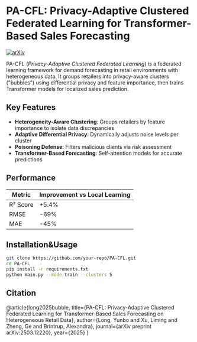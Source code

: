 # PA-CFL: Privacy-Adaptive Clustered Federated Learning for Transformer-Based Sales Forecasting

[![arXiv](https://img.shields.io/badge/arXiv-2503.12220-b31b1b.svg)](https://arxiv.org/abs/2503.12220)

PA-CFL (*Privacy-Adaptive Clustered Federated Learning*) is a federated learning framework for demand forecasting in retail environments with heterogeneous data. It groups retailers into privacy-aware clusters ("bubbles") using differential privacy and feature importance, then trains Transformer models for localized sales prediction.

## Key Features
- **Heterogeneity-Aware Clustering**: Groups retailers by feature importance to isolate data discrepancies
- **Adaptive Differential Privacy**: Dynamically adjusts noise levels per cluster
- **Poisoning Defense**: Filters malicious clients via risk assessment
- **Transformer-Based Forecasting**: Self-attention models for accurate predictions

## Performance
| Metric        | Improvement vs Local Learning |
|---------------|------------------------------|
| R² Score      | +5.4%                        |
| RMSE          | -69%                         |
| MAE           | -45%                         |

## Installation&Usage
```bash
git clone https://github.com/your-repo/PA-CFL.git
cd PA-CFL
pip install -r requirements.txt
python main.py --mode train --clusters 5
```
## Citation
@article{long2025bubble,
  title={PA-CFL: Privacy-Adaptive Clustered Federated Learning for Transformer-Based Sales Forecasting on Heterogeneous Retail Data},
  author={Long, Yunbo and Xu, Liming and Zheng, Ge and Brintrup, Alexandra},
  journal={arXiv preprint arXiv:2503.12220},
  year={2025}
}
